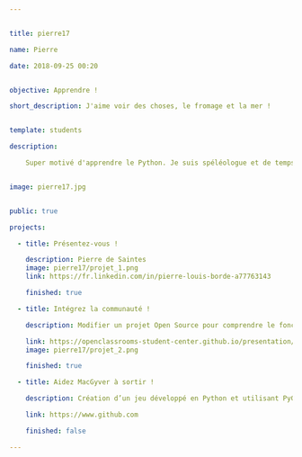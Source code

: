 ```yaml
---


title: pierre17

name: Pierre

date: 2018-09-25 00:20


objective: Apprendre !

short_description: J'aime voir des choses, le fromage et la mer !


template: students

description:

    Super motivé d'apprendre le Python. Je suis spéléologue et de temps en temps grimpeur. 


image: pierre17.jpg


public: true

projects:

  - title: Présentez-vous !

    description: Pierre de Saintes
    image: pierre17/projet_1.png
    link: https://fr.linkedin.com/in/pierre-louis-borde-a77763143

    finished: true

  - title: Intégrez la communauté !

    description: Modifier un projet Open Source pour comprendre le fonctionnement de Git, de Github et des pull requests. 

    link: https://openclassrooms-student-center.github.io/presentation/students/pierre17.md
    image: pierre17/projet_2.png

    finished: true

  - title: Aidez MacGyver à sortir !

    description: Création d’un jeu développé en Python et utilisant PyGame.

    link: https://www.github.com

    finished: false

---
```

